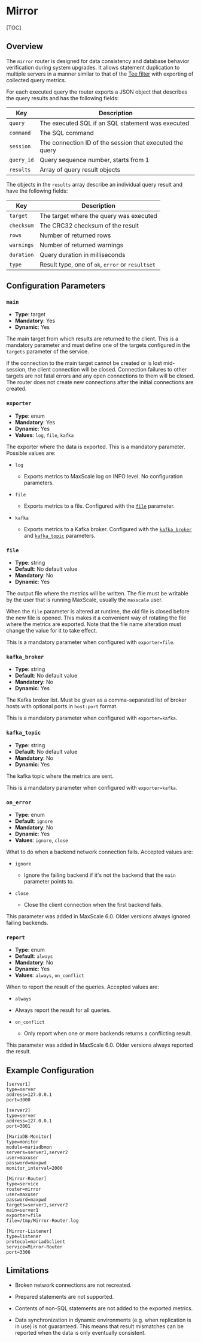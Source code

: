 # Mirror

[TOC]

## Overview

The `mirror` router is designed for data consistency and database behavior
verification during system upgrades. It allows statement duplication to multiple
servers in a manner similar to that of the
[Tee filter](../Filters/Tee-Filter.md) with exporting of collected query metrics.

For each executed query the router exports a JSON object that describes the
query results and has the following fields:

| Key      | Description                                              |
|----------|----------------------------------------------------------|
|`query`   | The executed SQL if an SQL statement was executed        |
|`command` | The SQL command                                          |
|`session` | The connection ID of the session that executed the query |
|`query_id`| Query sequence number, starts from 1                     |
|`results` | Array of query result objects                            |

The objects in the `results` array describe an individual query result and have
the following fields:

| Key      | Description                                      |
|----------|--------------------------------------------------|
|`target`  | The target where the query was executed          |
|`checksum`| The CRC32 checksum of the result                 |
|`rows`    | Number of returned rows                          |
|`warnings`| Number of returned warnings                      |
|`duration`| Query duration in milliseconds                   |
|`type`    | Result type, one of `ok`, `error` or `resultset` |

## Configuration Parameters

### `main`

- **Type**: target
- **Mandatory**: Yes
- **Dynamic**: Yes

The main target from which results are returned to the client. This is a
mandatory parameter and must define one of the targets configured in the
`targets` parameter of the service.

If the connection to the main target cannot be created or is lost mid-session,
the client connection will be closed. Connection failures to other targets are
not fatal errors and any open connections to them will be closed. The router
does not create new connections after the initial connections are created.

### `exporter`

- **Type**: enum
- **Mandatory**: Yes
- **Dynamic**: Yes
- **Values**: `log`, `file`, `kafka`

The exporter where the data is exported. This is a mandatory parameter. Possible
values are:

* `log`

  * Exports metrics to MaxScale log on INFO level. No configuration parameters.

* `file`

  * Exports metrics to a file. Configured with the [`file`](#file) parameter.

* `kafka`

  * Exports metrics to a Kafka broker. Configured with the
    [`kafka_broker`](#kafka_broker) and [`kafka_topic`](#kafka_topic)
    parameters.

### `file`

- **Type**: string
- **Default**: No default value
- **Mandatory**: No
- **Dynamic**: Yes

The output file where the metrics will be written. The file must be writable by
the user that is running MaxScale, usually the `maxscale` user.

When the `file` parameter is altered at runtime, the old file is closed before
the new file is opened. This makes it a convenient way of rotating the file
where the metrics are exported. Note that the file name alteration must change
the value for it to take effect.

This is a mandatory parameter when configured with `exporter=file`.

### `kafka_broker`

- **Type**: string
- **Default**: No default value
- **Mandatory**: No
- **Dynamic**: Yes

The Kafka broker list. Must be given as a comma-separated list of broker hosts
with optional ports in `host:port` format.

This is a mandatory parameter when configured with `exporter=kafka`.

### `kafka_topic`

- **Type**: string
- **Default**: No default value
- **Mandatory**: No
- **Dynamic**: Yes

The kafka topic where the metrics are sent.

This is a mandatory parameter when configured with `exporter=kafka`.

### `on_error`

- **Type**: enum
- **Default**: `ignore`
- **Mandatory**: No
- **Dynamic**: Yes
- **Values**: `ignore`, `close`

What to do when a backend network connection fails. Accepted values are:

* `ignore`

  * Ignore the failing backend if it's not the backend that the `main` parameter
    points to.

* `close`

  * Close the client connection when the first backend fails.

This parameter was added in MaxScale 6.0. Older versions always ignored
failing backends.

### `report`

- **Type**: enum
- **Default**: `always`
- **Mandatory**: No
- **Dynamic**: Yes
- **Values**: `always`, `on_conflict`

When to report the result of the queries. Accepted values are:

* `always`

 * Always report the result for all queries.

* `on_conflict`

  * Only report when one or more backends returns a conflicting result.

This parameter was added in MaxScale 6.0. Older versions always reported the
result.

## Example Configuration

```
[server1]
type=server
address=127.0.0.1
port=3000

[server2]
type=server
address=127.0.0.1
port=3001

[MariaDB-Monitor]
type=monitor
module=mariadbmon
servers=server1,server2
user=maxuser
password=maxpwd
monitor_interval=2000

[Mirror-Router]
type=service
router=mirror
user=maxuser
password=maxpwd
targets=server1,server2
main=server1
exporter=file
file=/tmp/Mirror-Router.log

[Mirror-Listener]
type=listener
protocol=mariadbclient
service=Mirror-Router
port=3306
```

## Limitations

* Broken network connections are not recreated.

* Prepared statements are not supported.

* Contents of non-SQL statements are not added to the exported metrics.

* Data synchronization in dynamic environments (e.g. when replication is in use)
  is not guaranteed. This means that result mismatches can be reported when the
  data is only eventually consistent.
